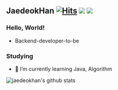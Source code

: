 ## JaedeokHan [![Hits](https://hits.seeyoufarm.com/api/count/incr/badge.svg?url=https%3A%2F%2Fgithub.com%2Fjaedeokhan%2Fhit-counter&count_bg=%2379C83D&title_bg=%23555555&icon=&icon_color=%23E7E7E7&title=hits&edge_flat=false)](https://hits.seeyoufarm.com) <a href="mailto:hjaedeok@gmail.com">![](https://img.shields.io/badge/Gmail-d14836?style=flat-square&logo=Gmail&logoColor=white&link=mailto:hjaedeok@gmail.com)</a> <a href="https://co-deok.tistory.com/" target="_blank">![](http://img.shields.io/badge/-Blog-blue?style=flat-square&logo=0E9648&link=https://co-deok.tistory.com/)</a>

### Hello, World!
* Backend-developer-to-be 

### Studying
* 🌱 I’m currently learning Java, Algorithm

![jaedeokhan's github stats](https://github-readme-stats.vercel.app/api?username=jaedeokhan&show_icons=true&theme=dracula)


<!--
**jaedeokhan/jaedeokhan** is a ✨ _special_ ✨ repository because its `README.md` (this file) appears on your GitHub profile.

Here are some ideas to get you started:

- 🔭 I’m currently working on ...
- 🌱 I’m currently learning ...
- 👯 I’m looking to collaborate on ...
- 🤔 I’m looking for help with ...
- 💬 Ask me about ...
- 📫 How to reach me: ...
- 😄 Pronouns: ...
- ⚡ Fun fact: ...
-->
